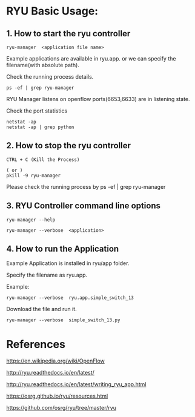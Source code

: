 # RYU Basic Usage:


## 1. How to start the ryu controller 

```
ryu-manager  <application file name>

```
Example applications are available in ryu.app.<application file name> or we can specify the filename(with absolute path).
  


Check the running process details.

```
ps -ef | grep ryu-manager
```

RYU Manager listens on openflow ports(6653,6633) are in listening state.


Check the port statistics

```
netstat -ap 
netstat -ap | grep python

```


## 2. How to stop the ryu controller

```
CTRL + C (Kill the Process)

( or )
pkill -9 ryu-manager

```

Please check the running process by  ps -ef | grep ryu-manager


## 3. RYU Controller command line options


```
ryu-manager --help

```

```
ryu-manager --verbose  <application>

```


## 4. How to run the Application

Example Application is installed in ryu/app folder.

Specify the filename as ryu.app.<filename>

Example:


```
ryu-manager --verbose  ryu.app.simple_switch_13

```

Download the file  and run it.

```
ryu-manager --verbose  simple_switch_13.py

```


# References

https://en.wikipedia.org/wiki/OpenFlow

http://ryu.readthedocs.io/en/latest/

http://ryu.readthedocs.io/en/latest/writing_ryu_app.html

https://osrg.github.io/ryu/resources.html

https://github.com/osrg/ryu/tree/master/ryu

